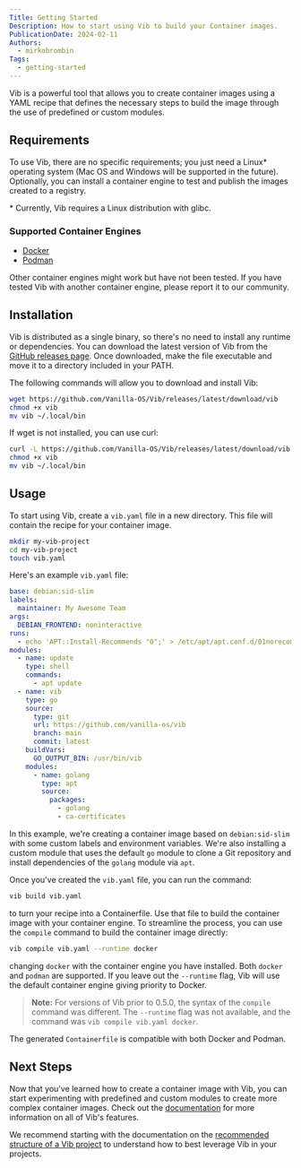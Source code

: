 ```yaml
---
Title: Getting Started
Description: How to start using Vib to build your Container images.
PublicationDate: 2024-02-11
Authors:
  - mirkobrombin
Tags:
  - getting-started
---
```


Vib is a powerful tool that allows you to create container images using a YAML recipe that defines the necessary steps to build the image through the use of predefined or custom modules.

## Requirements

To use Vib, there are no specific requirements; you just need a Linux\* operating system (Mac OS and Windows will be supported in the future). Optionally, you can install a container engine to test and publish the images created to a registry.

\* Currently, Vib requires a Linux distribution with glibc.

### Supported Container Engines

- [Docker](https://www.docker.com/)
- [Podman](https://podman.io/)

Other container engines might work but have not been tested. If you have tested Vib with another container engine, please report it to our community.

## Installation

Vib is distributed as a single binary, so there's no need to install any runtime or dependencies. You can download the latest version of Vib from the [GitHub releases page](https://github.com/Vanilla-OS/Vib). Once downloaded, make the file executable and move it to a directory included in your PATH.

The following commands will allow you to download and install Vib:

```bash
wget https://github.com/Vanilla-OS/Vib/releases/latest/download/vib
chmod +x vib
mv vib ~/.local/bin
```

If wget is not installed, you can use curl:

```bash
curl -L https://github.com/Vanilla-OS/Vib/releases/latest/download/vib -o vib
chmod +x vib
mv vib ~/.local/bin
```

## Usage

To start using Vib, create a `vib.yaml` file in a new directory. This file will contain the recipe for your container image.

```bash
mkdir my-vib-project
cd my-vib-project
touch vib.yaml
```

Here's an example `vib.yaml` file:

```yaml
base: debian:sid-slim
labels:
  maintainer: My Awesome Team
args:
  DEBIAN_FRONTEND: noninteractive
runs:
  - echo 'APT::Install-Recommends "0";' > /etc/apt/apt.conf.d/01norecommends
modules:
  - name: update
    type: shell
    commands:
      - apt update
  - name: vib
    type: go
    source:
      type: git
      url: https://github.com/vanilla-os/vib
      branch: main
      commit: latest
    buildVars:
      GO_OUTPUT_BIN: /usr/bin/vib
    modules:
      - name: golang
        type: apt
        source:
          packages:
            - golang
            - ca-certificates
```

In this example, we're creating a container image based on `debian:sid-slim` with some custom labels and environment variables. We're also installing a custom module that uses the default `go` module to clone a Git repository and install dependencies of the `golang` module via `apt`.

Once you've created the `vib.yaml` file, you can run the command:

```bash
vib build vib.yaml
```

to turn your recipe into a Containerfile. Use that file to build the container image with your container engine. To streamline the process, you can use the `compile` command to build the container image directly:

```bash
vib compile vib.yaml --runtime docker
```

changing `docker` with the container engine you have installed. Both `docker` and `podman` are supported. If you leave out the `--runtime` flag, Vib will use the default container engine giving priority to Docker.

> **Note:**
> For versions of Vib prior to 0.5.0, the syntax of the `compile` command was different. The `--runtime` flag was not available, and the command was `vib compile vib.yaml docker`.

The generated `Containerfile` is compatible with both Docker and Podman.

## Next Steps

Now that you've learned how to create a container image with Vib, you can start experimenting with predefined and custom modules to create more complex container images. Check out the [documentation](/collections/vib) for more information on all of Vib's features.

We recommend starting with the documentation on the [recommended structure of a Vib project](/vib/en/project-structure) to understand how to best leverage Vib in your projects.
